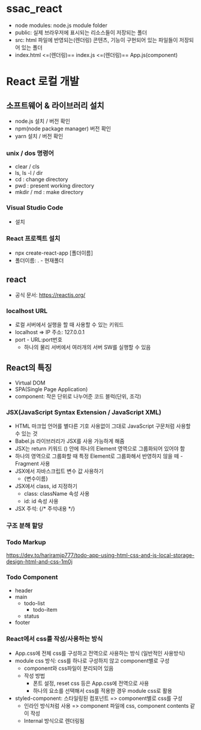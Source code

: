 # ssac_react

- node modules: node.js module folder
- public: 실제 브라우저에 표시되는 리소스들이 저장되는 폴더
- src: html 파일에 반영되는(렌더링) 콘텐츠, 기능이 구현되어 있는 파일들이 저장되어 있는 폴더
- index.html <=(렌더링)== index.js <=(렌더링)== App.js(component)

# React 로컬 개발

## 소프트웨어 & 라이브러리 설치

- node.js 설치 / 버전 확인
- npm(node package manager) 버전 확인
- yarn 설치 / 버전 확인

### unix / dos 명령어

- clear / cls
- ls, ls -l / dir
- cd : change directory
- pwd : present working directory
- mkdir / md : make directory

### Visual Studio Code

- 설치

### React 프로젝트 설치

- npx create-react-app [폴더이름]
- 폴더이름: . - 현재폴더

## react

- 공식 문서: https://reactjs.org/

### localhost URL
- 로컬 서버에서 실행을 할 때 사용할 수 있는 키워드
- localhost => IP 주소: 127.0.0.1
- port - URL:port번호
    - 하나의 물리 서버에서 여러개의 서버 SW를 실행할 수 있음

## React의 특징

- Virtual DOM
- SPA(Single Page Application)
- component: 작은 단위로 나누어준 코드 블럭(단위, 조각)

### JSX(JavaScript Syntax Extension / JavaScript XML)

- HTML 마크업 언어를 별다른 기호 사용없이 그대로 JavaScript 구문처럼 사용할 수 있는 것
- Babel.js 라이브러리가 JSX를 사용 가능하게 해줌
- JSX는 return 키워드 () 안에 하나의 Element 영역으로 그룹화되어 있어야 함
- 하나의 영역으로 그룹화할 때 특정 Element로 그룹화해서 반영하지 않을 떼 - Fragment 사용
- JSX에서 자바스크립트 변수 값 사용하기
    - {변수이름}
- JSX에서 class, id 지정하기
    - class: className 속성 사용
    - id: id 속성 사용
- JSX 주석: {/* 주석내용 */}


### 구조 분해 할당

### Todo Markup
https://dev.to/hariramjp777/todo-app-using-html-css-and-js-local-storage-design-html-and-css-1m0j

### Todo Component
- header
- main
    - todo-list
        -  todo-item
    - status
- footer

### React에서 css를 작성/사용하는 방식
- App.css에 전체 css를 구성하고 전역으로 사용하는 방식 (일반적인 사용방식)
- module css 방식: css를 하나로 구성하지 않고 component별로 구성
    - component와 css파일이 분리되어 있음
    - 작성 방법
        - 폰트 설정, reset css 등은 App.css에 전역으로 사용
        - 하나의 요소를 선택해서 css를 적용한 경우 module css로 활용
- styled-component: 스타일링된 컴포넌트 => component별로 css를 구성
    - 인라인 방식처럼 사용 => component 파일에 css, component contents 같이 작성
    - Internal 방식으로 렌더링됨